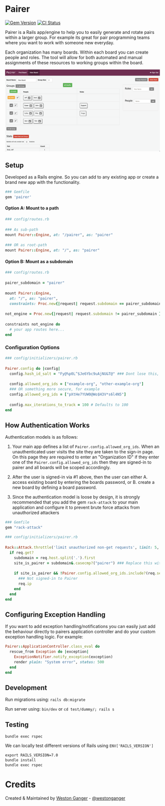 # Pairer

<a href="https://badge.fury.io/rb/pairer" target="_blank"><img height="21" style='border:0px;height:21px;' border='0' src="https://badge.fury.io/rb/pairer.svg" alt="Gem Version"></a>
<a href='https://github.com/westonganger/pairer/actions' target='_blank'><img src="https://github.com/westonganger/pairer/workflows/Tests/badge.svg" style="max-width:100%;" height='21' style='border:0px;height:21px;' border='0' alt="CI Status"></a>

Pairer is a Rails app/engine to help you to easily generate and rotate pairs within a larger group. For example its great for pair programming teams where you want to work with someone new everyday.

Each organization has many boards. Within each board you can create people and roles. The tool will allow for both automated and manual assignments of these resources to working groups within the board.

![Screenshot](/screenshot.png)

## Setup

Developed as a Rails engine. So you can add to any existing app or create a brand new app with the functionality.

```ruby
### Gemfile
gem 'pairer'
```


#### Option A: Mount to a path

```ruby
### config/routes.rb

### As sub-path
mount Pairer::Engine, at: "/pairer", as: "pairer"

### OR as root-path
mount Pairer::Engine, at: "/", as: "pairer"
```

#### Option B: Mount as a subdomain

```ruby
### config/routes.rb

pairer_subdomain = "pairer"

mount Pairer::Engine,
  at: "/", as: "pairer",
  constraints: Proc.new{|request| request.subdomain == pairer_subdomain }

not_engine = Proc.new{|request| request.subdomain != pairer_subdomain }

constraints not_engine do
  # your app routes here...
end
```

### Configuration Options

```ruby
### config/initializers/pairer.rb

Pairer.config do |config|
  config.hash_id_salt = "Fy@%p0L^$Je6Ybc9uAjNU&T@" ### Dont lose this, this is used to generate public_ids for your records using hash_ids gem

  config.allowed_org_ids = ["example-org", "other-example-org"]
  ### OR something more secure, for example
  config.allowed_org_ids = ["pXtHe7YUW0@Wo$H3V*s6l4N5"]

  config.max_iterations_to_track = 100 # Defaults to 100
end
```

## How Authentication Works

Authentication models is as follows:

1. Your main app defines a list of `Pairer.config.allowed_org_ids`. When an unauthenticated user visits the site they are taken to the sign-in page. On this page they are required to enter an "Organization ID" if they enter one of the `Pairer.config.allowed_org_ids` then they are signed-in to pairer and all boards will be scoped accordingly.

2. After the user is signed-in via #1 above, then the user can either A. access existing board by entering the boards password, or B. create a new board by defining a board password.

3. Since the authentication model is loose by design, it is strongly recommended that you add the gem `rack-attack` to your main application and configure it to prevent brute force attacks from unauthorized attackers

```ruby
### Gemfile
gem "rack-attack"
```

```ruby
### config/initializers/pairer.rb

Rack::Attack.throttle('limit unauthorized non-get requests', limit: 5, period: 1.minute) do |req|
  if req.get?
    subdomain = req.host.split('.').first
    site_is_pairer = subdomain&.casecmp?("pairer") ### Replace this with whatever logic is applicable to your app

    if site_is_pairer && !Pairer.config.allowed_org_ids.include?(req.session[:pairer_current_org_id])
      ### Not signed-in to Pairer
      req.ip
    end
  end
end
```

## Configuring Exception Handling

If you want to add exception handling/notifications you can easily just add the behaviour directly to pairers application controller and do your custom exception handling logic. For example:

```ruby
Pairer::ApplicationController.class_eval do
  rescue_from Exception do |exception|
    ExceptionNotifier.notify_exception(exception)
    render plain: "System error", status: 500
  end
end
```

## Development

Run migrations using: `rails db:migrate`

Run server using: `bin/dev` or `cd test/dummy/; rails s`

## Testing

```
bundle exec rspec
```

We can locally test different versions of Rails using `ENV['RAILS_VERSION']`

```
export RAILS_VERSION=7.0
bundle install
bundle exec rspec
```

# Credits

Created & Maintained by [Weston Ganger](https://westonganger.com) - [@westonganger](https://github.com/westonganger)
